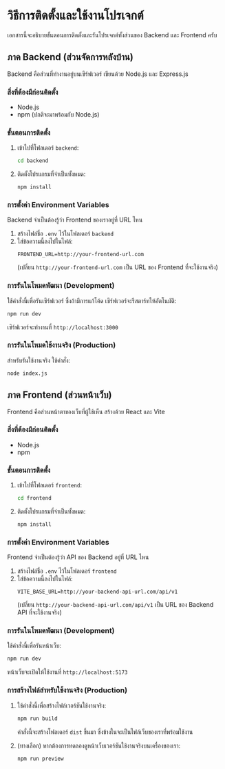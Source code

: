 # วิธีการติดตั้งและใช้งานโปรเจกต์

เอกสารนี้จะอธิบายขั้นตอนการติดตั้งและรันโปรเจกต์ทั้งส่วนของ Backend และ Frontend ครับ

## ภาค Backend (ส่วนจัดการหลังบ้าน)

Backend คือส่วนที่ทำงานอยู่บนเซิร์ฟเวอร์ เขียนด้วย Node.js และ Express.js

### สิ่งที่ต้องมีก่อนติดตั้ง

-   Node.js
-   npm (ปกติจะมาพร้อมกับ Node.js)

### ขั้นตอนการติดตั้ง

1.  เข้าไปที่โฟลเดอร์ `backend`:
    ```bash
    cd backend
    ```
2.  ติดตั้งโปรแกรมที่จำเป็นทั้งหมด:
    ```bash
    npm install
    ```

### การตั้งค่า Environment Variables

Backend จำเป็นต้องรู้ว่า Frontend ของเราอยู่ที่ URL ไหน

1.  สร้างไฟล์ชื่อ `.env` ไว้ในโฟลเดอร์ `backend`
2.  ใส่ข้อความนี้ลงไปในไฟล์:
    ```
    FRONTEND_URL=http://your-frontend-url.com
    ```
    (เปลี่ยน `http://your-frontend-url.com` เป็น URL ของ Frontend ที่จะใช้งานจริง)

### การรันในโหมดพัฒนา (Development)

ใช้คำสั่งนี้เพื่อรันเซิร์ฟเวอร์ ซึ่งถ้ามีการแก้โค้ด เซิร์ฟเวอร์จะรีสตาร์ทให้อัตโนมัติ:

```bash
npm run dev
```

เซิร์ฟเวอร์จะทำงานที่ `http://localhost:3000`

### การรันในโหมดใช้งานจริง (Production)

สำหรับรันใช้งานจริง ใช้คำสั่ง:

```bash
node index.js
```

## ภาค Frontend (ส่วนหน้าเว็บ)

Frontend คือส่วนหน้าตาของเว็บที่ผู้ใช้เห็น สร้างด้วย React และ Vite

### สิ่งที่ต้องมีก่อนติดตั้ง

-   Node.js
-   npm

### ขั้นตอนการติดตั้ง

1.  เข้าไปที่โฟลเดอร์ `frontend`:
    ```bash
    cd frontend
    ```
2.  ติดตั้งโปรแกรมที่จำเป็นทั้งหมด:
    ```bash
    npm install
    ```

### การตั้งค่า Environment Variables

Frontend จำเป็นต้องรู้ว่า API ของ Backend อยู่ที่ URL ไหน

1.  สร้างไฟล์ชื่อ `.env` ไว้ในโฟลเดอร์ `frontend`
2.  ใส่ข้อความนี้ลงไปในไฟล์:
    ```
    VITE_BASE_URL=http://your-backend-api-url.com/api/v1
    ```
    (เปลี่ยน `http://your-backend-api-url.com/api/v1` เป็น URL ของ Backend API ที่จะใช้งานจริง)

### การรันในโหมดพัฒนา (Development)

ใช้คำสั่งนี้เพื่อรันหน้าเว็บ:

```bash
npm run dev
```

หน้าเว็บจะเปิดให้ใช้งานที่ `http://localhost:5173`

### การสร้างไฟล์สำหรับใช้งานจริง (Production)

1.  ใช้คำสั่งนี้เพื่อสร้างไฟล์เวอร์ชันใช้งานจริง:
    ```bash
    npm run build
    ```
    คำสั่งนี้จะสร้างโฟลเดอร์ `dist` ขึ้นมา ซึ่งข้างในจะเป็นไฟล์เว็บของเราที่พร้อมใช้งาน

2.  (ทางเลือก) หากต้องการทดลองดูหน้าเว็บเวอร์ชันใช้งานจริงบนเครื่องของเรา:
    ```bash
    npm run preview
    ```